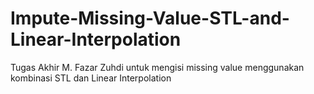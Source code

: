 # Impute-Missing-Value-STL-and-Linear-Interpolation
Tugas Akhir M. Fazar Zuhdi untuk mengisi missing value menggunakan kombinasi STL dan Linear Interpolation
